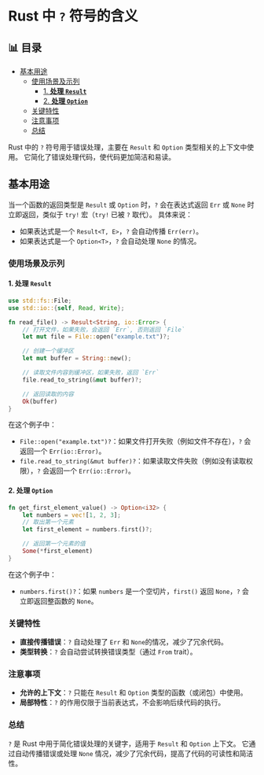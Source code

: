﻿# Rust 中 `?` 符号的含义


## 📊 目录

- [基本用途](#基本用途)
  - [使用场景及示列](#使用场景及示列)
    - [1. **处理 `Result`**](#1-处理-result)
    - [2. **处理 `Option`**](#2-处理-option)
  - [关键特性](#关键特性)
  - [注意事项](#注意事项)
  - [总结](#总结)


Rust 中的 `?` 符号用于错误处理，主要在 `Result` 和 `Option` 类型相关的上下文中使用。
它简化了错误处理代码，使代码更加简洁和易读。

## 基本用途

当一个函数的返回类型是 `Result` 或 `Option` 时，`?` 会在表达式返回 `Err` 或 `None` 时立即返回，类似于 `try!` 宏（`try!` 已被 `?` 取代）。
具体来说：

- 如果表达式是一个 `Result<T, E>`，`?` 会自动传播 `Err(err)`。
- 如果表达式是一个 `Option<T>`，`?` 会自动处理 `None` 的情况。

### 使用场景及示列

#### 1. **处理 `Result`**

```rust
use std::fs::File;
use std::io::{self, Read, Write};

fn read_file() -> Result<String, io::Error> {
    // 打开文件，如果失败，会返回 `Err`, 否则返回 `File`
    let mut file = File::open("example.txt")?;

    // 创建一个缓冲区
    let mut buffer = String::new();

    // 读取文件内容到缓冲区，如果失败，返回 `Err`
    file.read_to_string(&mut buffer)?;

    // 返回读取的内容
    Ok(buffer)
}
```

在这个例子中：

- `File::open("example.txt")?`：如果文件打开失败（例如文件不存在），`?` 会返回一个 `Err(io::Error)`。
- `file.read_to_string(&mut buffer)?`：如果读取文件失败（例如没有读取权限），`?` 会返回一个 `Err(io::Error)`。

#### 2. **处理 `Option`**

```rust
fn get_first_element_value() -> Option<i32> {
    let numbers = vec![1, 2, 3];
    // 取出第一个元素
    let first_element = numbers.first()?;

    // 返回第一个元素的值
    Some(*first_element)
}
```

在这个例子中：

- `numbers.first()?`：如果 `numbers` 是一个空切片，`first()` 返回 `None`，`?` 会立即返回整函数的 `None`。

### 关键特性

- **直接传播错误**：`?` 自动处理了 `Err` 和 `None`的情况，减少了冗余代码。
- **类型转换**：`?` 会自动尝试转换错误类型（通过 `From` trait）。

### 注意事项

- **允许的上下文**：`?` 只能在 `Result` 和 `Option` 类型的函数（或闭包）中使用。
- **局部特性**：`?` 的作用仅限于当前表达式，不会影响后续代码的执行。

### 总结

`?` 是 Rust 中用于简化错误处理的关键字，适用于 `Result` 和 `Option` 上下文。
它通过自动传播错误或处理 `None` 情况，减少了冗余代码，提高了代码的可读性和简洁性。
